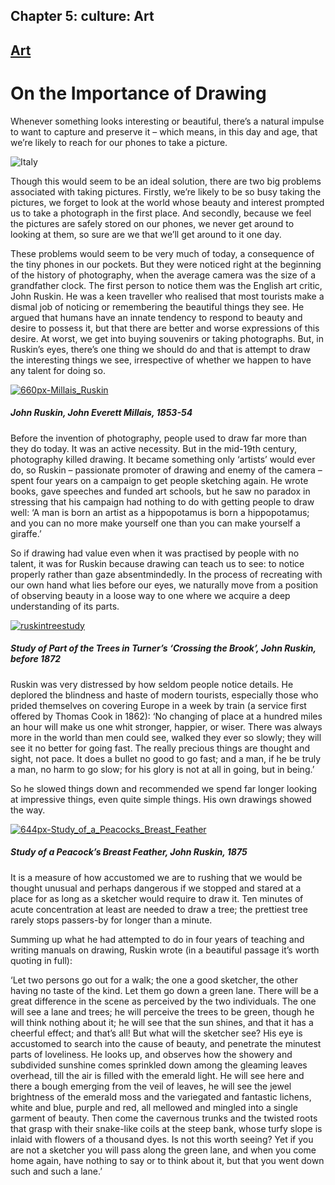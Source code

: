 Chapter  5: culture: Art
-----------------------

[Art](../category/culture/art/index.html)
-----------------------------------------

On the Importance of Drawing
============================

Whenever something looks interesting or beautiful, there’s a natural impulse to want to capture and preserve it – which means, in this day and age, that we’re likely to reach for our phones to take a picture.

![Italy](http://i2.wp.com/www.thebookoflife.org/wp-content/uploads/2014/09/rexfeatures_2836998a.jpg)

<span class="s1">Though this would seem to be an ideal solution, there are two big problems associated with taking pictures. Firstly, we’re likely to be so busy taking the pictures, we forget to look at the world whose beauty and interest prompted us to take a photograph in the first place. And secondly, because we feel the pictures are safely stored on our phones, we never get around to looking at them, so sure are we that we’ll get around to it one day.</span>

<span class="s1">These problems would seem to be very much of today, a consequence of the tiny phones in our pockets. But they were noticed right at the beginning of the history of photography, when the average camera was the size of a grandfather clock. The first person to notice them was the English art critic, John Ruskin. He was a keen traveller who realised that most tourists make a dismal job of noticing or remembering the beautiful things they see. He argued that humans have an innate tendency to respond to beauty and desire to possess it, but that there are better and worse expressions of this desire. At worst, we get into buying souvenirs or taking photographs. But, in Ruskin’s eyes, there’s one thing we should do and that is attempt to draw the interesting things we see, irrespective of whether we happen to have any talent for doing so.</span>

[![660px-Millais\_Ruskin](http://i0.wp.com/www.thebookoflife.org/wp-content/uploads/2014/10/660px-Millais_Ruskin.jpg?resize=635%2C603)](http://i1.wp.com/www.thebookoflife.org/wp-content/uploads/2014/10/660px-Millais_Ruskin.jpg)

##### <span class="s1">John Ruskin, John Everett Millais, 1853-54</span>

Before the invention of photography, people used to draw far more than they do today. It was an active necessity. But in the mid-19th century, photography killed drawing. It became something only ‘artists’ would ever do, so Ruskin – passionate promoter of drawing and enemy of the camera – spent four years on a campaign to get people sketching again. He wrote books, gave speeches and funded art schools, but he saw no paradox in stressing that his campaign had nothing to do with getting people to draw well: ‘A man is born an artist as a hippopotamus is born a hippopotamus; and you can no more make yourself one than you can make yourself a giraffe.’

<span class="s1">So if drawing had value even when it was practised by people with no talent, it was for Ruskin because drawing can teach us to see: to notice properly rather than gaze absentmindedly. In the process of recreating with our own hand what lies before our eyes, we naturally move from a position of observing beauty in a loose way to one where we acquire a deep understanding of its parts.</span>

[![ruskintreestudy](http://i0.wp.com/www.thebookoflife.org/wp-content/uploads/2014/10/ruskintreestudy.jpg?resize=632%2C478)](http://i2.wp.com/www.thebookoflife.org/wp-content/uploads/2014/10/ruskintreestudy.jpg)

##### <span class="s1">Study of Part of the Trees in Turner’s ‘Crossing the Brook’, John Ruskin, before 1872</span>

<span class="s1">Ruskin was very distressed by how seldom people notice details. He deplored the blindness and haste of modern tourists, especially those who prided themselves on covering Europe in a week by train (a service first offered by Thomas Cook in 1862): ‘No changing of place at a hundred miles an hour will make us one whit stronger, happier, or wiser. There was always more in the world than men could see, walked they ever so slowly; they will see it no better for going fast. The really precious things are thought and sight, not pace. It does a bullet no good to go fast; and a man, if he be truly a man, no harm to go slow; for his glory is not at all in going, but in being.’</span>

<span class="s1">So he slowed things down and recommended we spend far longer looking at impressive things, even quite simple things. His own drawings showed the way.</span>

[![644px-Study\_of\_a\_Peacocks\_Breast\_Feather](http://i0.wp.com/www.thebookoflife.org/wp-content/uploads/2014/10/644px-Study_of_a_Peacocks_Breast_Feather1.jpg?resize=635%2C397)](http://i2.wp.com/www.thebookoflife.org/wp-content/uploads/2014/10/644px-Study_of_a_Peacocks_Breast_Feather1.jpg)

##### <span class="s1">Study of a Peacock’s Breast Feather, John Ruskin, 1875</span>

<span class="s1">It is a measure of how accustomed we are to rushing that we would be thought unusual and perhaps dangerous if we stopped and stared at a place for as long as a sketcher would require to draw it. Ten minutes of acute concentration at least are needed to draw a tree; the prettiest tree rarely stops passers-by for longer than a minute.</span>

<span class="s1">Summing up what he had attempted to do in four years of teaching and writing manuals on drawing, Ruskin wrote (in a beautiful passage it’s worth quoting in full):</span>

<span class="s1">‘Let two persons go out for a walk; the one a good sketcher, the other having no taste of the kind. Let them go down a green lane. There will be a great difference in the scene as perceived by the two individuals. The one will see a lane and trees; he will perceive the trees to be green, though he will think nothing about it; he will see that the sun shines, and that it has a cheerful effect; and that’s all! But what will the sketcher see? His eye is accustomed to search into the cause of beauty, and penetrate the minutest parts of loveliness. He looks up, and observes how the showery and subdivided sunshine comes sprinkled down among the gleaming leaves overhead, till the air is filled with the emerald light. He will see here and there a bough emerging from the veil of leaves, he will see the jewel brightness of the emerald moss and the variegated and fantastic lichens, white and blue, purple and red, all mellowed and mingled into a single garment of beauty. Then come the cavernous trunks and the twisted roots that grasp with their snake-like coils at the steep bank, whose turfy slope is inlaid with flowers of a thousand dyes. Is not this worth seeing? Yet if you are not a sketcher you will pass along the green lane, and when you come home again, have nothing to say or to think about it, but that you went down such and such a lane.’</span>

